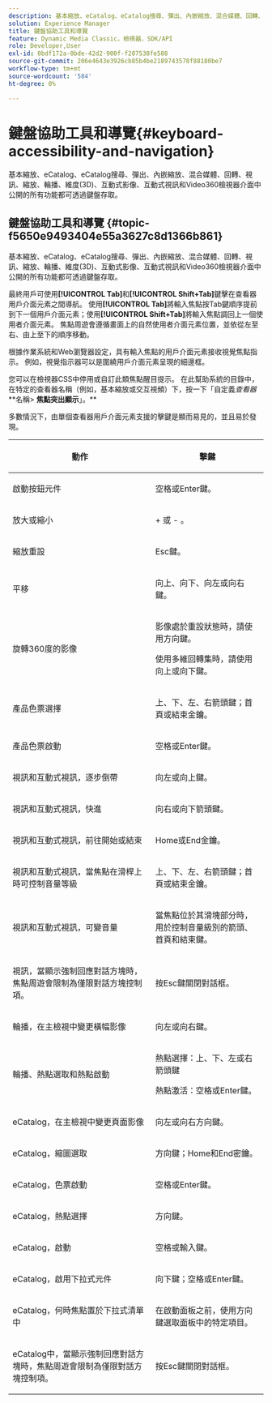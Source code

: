 ```yaml
---
description: 基本縮放、eCatalog、eCatalog搜尋、彈出、內嵌縮放、混合媒體、回轉、視訊、縮放、維度(3D)、轉盤、互動式影像、互動式視訊和Video360檢視器介面中公開的所有功能都可透過鍵盤存取。
solution: Experience Manager
title: 鍵盤協助工具和導覽
feature: Dynamic Media Classic，檢視器，SDK/API
role: Developer,User
exl-id: 0bdf172a-0bde-42d2-900f-f207538fe588
source-git-commit: 206e4643e3926cb85b4be2189743578f88180be7
workflow-type: tm+mt
source-wordcount: '584'
ht-degree: 0%

---
```


# 鍵盤協助工具和導覽{#keyboard-accessibility-and-navigation}

基本縮放、eCatalog、eCatalog搜尋、彈出、內嵌縮放、混合媒體、回轉、視訊、縮放、輪播、維度(3D)、互動式影像、互動式視訊和Video360檢視器介面中公開的所有功能都可透過鍵盤存取。

<!-- Updated June 1, 2020 from https://wiki.corp.adobe.com/pages/viewpage.action?spaceKey=scene7qa&title=s7Viewers%2C+S7SDK%2C+S7OnDemand+Release+Notes - Contact is Sasha -->

## 鍵盤協助工具和導覽 {#topic-f5650e9493404e55a3627c8d1366b861}

基本縮放、eCatalog、eCatalog搜尋、彈出、內嵌縮放、混合媒體、回轉、視訊、縮放、輪播、維度(3D)、互動式影像、互動式視訊和Video360檢視器介面中公開的所有功能都可透過鍵盤存取。

最終用戶可使用&#x200B;**[!UICONTROL Tab]**&#x200B;和&#x200B;**[!UICONTROL Shift+Tab]**&#x200B;鍵擊在查看器用戶介面元素之間導航。 使用&#x200B;**[!UICONTROL Tab]**&#x200B;將輸入焦點按Tab鍵順序提前到下一個用戶介面元素；使用&#x200B;**[!UICONTROL Shift+Tab]**&#x200B;將輸入焦點調回上一個使用者介面元素。 焦點周遊會遵循畫面上的自然使用者介面元素位置，並依從左至右、由上至下的順序移動。

根據作業系統和Web瀏覽器設定，具有輸入焦點的用戶介面元素接收視覺焦點指示。 例如，視覺指示器可以是圍繞用戶介面元素呈現的細邊框。

您可以在檢視器CSS中停用或自訂此類焦點醒目提示。 在此幫助系統的目錄中，在特定的查看器名稱（例如，基本縮放或交互視頻）下，按一下「自定義&#x200B;*查看器***&#x200B;名稱> **焦點突出顯示**」。**

多數情況下，由單個查看器用戶介面元素支援的擊鍵是顯而易見的，並且易於發現。

<table id="table_8C49100412224324BF1DBF7FDFDCCBF8"> 
 <thead> 
  <tr> 
   <th colname="col1" class="entry"> <p>動作 </p> </th> 
   <th colname="col2" class="entry"> <p>擊鍵 </p> </th> 
  </tr> 
 </thead>
 <tbody> 
  <tr> 
   <td colname="col1"> <p>啟動按鈕元件 </p> </td> 
   <td colname="col2"> <p>空格或Enter鍵。 </p> </td> 
  </tr> 
  <tr> 
   <td colname="col1"> <p>放大或縮小 </p> </td> 
   <td colname="col2"> <p> <span class="uicontrol"> + </span> 或 <span class="uicontrol"> -  </span>。 </p> </td> 
  </tr> 
  <tr> 
   <td colname="col1"> <p>縮放重設 </p> </td> 
   <td colname="col2"> <p>Esc鍵。 </p> </td> 
  </tr> 
  <tr> 
   <td colname="col1"> <p>平移 </p> </td> 
   <td colname="col2"> <p>向上、向下、向左或向右鍵。 </p> </td> 
  </tr> 
  <tr> 
   <td colname="col1"> <p>旋轉360度的影像 </p> </td> 
   <td colname="col2"> <p>影像處於重設狀態時，請使用方向鍵。 </p> <p>使用多維回轉集時，請使用向上或向下鍵。 </p> </td> 
  </tr> 
  <tr> 
   <td colname="col1"> <p>產品色票選擇 </p> </td> 
   <td colname="col2"> <p>上、下、左、右箭頭鍵；首頁或結束金鑰。 </p> </td> 
  </tr> 
  <tr> 
   <td colname="col1"> <p>產品色票啟動 </p> </td> 
   <td colname="col2"> <p>空格或Enter鍵。 </p> </td> 
  </tr> 
  <tr> 
   <td colname="col1"> <p>視訊和互動式視訊，逐步倒帶 </p> </td> 
   <td colname="col2"> <p>向左或向上鍵。 </p> </td> 
  </tr> 
  <tr> 
   <td colname="col1"> <p>視訊和互動式視訊，快進 </p> </td> 
   <td colname="col2"> <p>向右或向下箭頭鍵。 </p> </td> 
  </tr> 
  <tr> 
   <td colname="col1"> <p>視訊和互動式視訊，前往開始或結束 </p> </td> 
   <td colname="col2"> <p>Home或End金鑰。 </p> </td> 
  </tr> 
  <tr> 
   <td colname="col1"> <p>視訊和互動式視訊，當焦點在滑桿上時可控制音量等級 </p> </td> 
   <td colname="col2"> <p>上、下、左、右箭頭鍵；首頁或結束金鑰。 </p> </td> 
  </tr> 
  <tr> 
   <td colname="col1"> <p>視訊和互動式視訊，可變音量 </p> </td> 
   <td colname="col2"> <p>當焦點位於其滑塊部分時，用於控制音量級別的箭頭、首頁和結束鍵。 </p> </td> 
  </tr> 
  <tr> 
   <td colname="col1"> <p>視訊，當顯示強制回應對話方塊時，焦點周遊會限制為僅限對話方塊控制項。 </p> </td> 
   <td colname="col2"> <p>按Esc鍵關閉對話框。 </p> </td> 
  </tr> 
  <tr> 
   <td colname="col1"> <p>輪播，在主檢視中變更橫幅影像 </p> </td> 
   <td colname="col2"> <p>向左或向右鍵。 </p> </td> 
  </tr> 
  <tr> 
   <td colname="col1"> <p>輪播、熱點選取和熱點啟動 </p> </td> 
   <td colname="col2"> <p>熱點選擇：上、下、左或右箭頭鍵 </p> <p>熱點激活：空格或Enter鍵。 </p> </td> 
  </tr> 
  <tr> 
   <td colname="col1"> <p>eCatalog，在主檢視中變更頁面影像 </p> </td> 
   <td colname="col2"> <p> 向左或向右方向鍵。 </p> </td> 
  </tr> 
  <tr> 
   <td colname="col1"> <p>eCatalog，縮圖選取 </p> </td> 
   <td colname="col2"> <p>方向鍵；Home和End密鑰。 </p> </td> 
  </tr> 
  <tr> 
   <td colname="col1"> <p>eCatalog，色票啟動 </p> </td> 
   <td colname="col2"> <p>空格或Enter鍵。 </p> </td> 
  </tr> 
  <tr> 
   <td colname="col1"> <p>eCatalog，熱點選擇 </p> </td> 
   <td colname="col2"> <p>方向鍵。 </p> </td> 
  </tr> 
  <tr> 
   <td colname="col1"> <p>eCatalog，啟動 </p> </td> 
   <td colname="col2"> <p>空格或輸入鍵。 </p> </td> 
  </tr> 
  <tr> 
   <td colname="col1"> <p>eCatalog，啟用下拉式元件 </p> </td> 
   <td colname="col2"> <p> 向下鍵；空格或Enter鍵。 </p> </td> 
  </tr> 
  <tr> 
   <td colname="col1"> <p>eCatalog，何時焦點置於下拉式清單中 </p> </td> 
   <td colname="col2"> <p>在啟動面板之前，使用方向鍵選取面板中的特定項目。 </p> </td> 
  </tr> 
  <tr> 
   <td colname="col1"> <p>eCatalog中，當顯示強制回應對話方塊時，焦點周遊會限制為僅限對話方塊控制項。 </p> </td> 
   <td colname="col2"> <p>按Esc鍵關閉對話框。 </p> </td> 
  </tr> 
 </tbody> 
</table>
